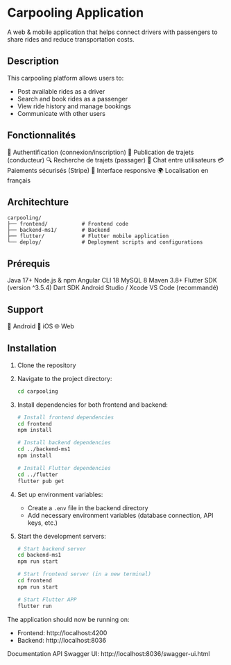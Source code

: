 # Carpooling Application

A web & mobile application that helps connect drivers with passengers to share rides and reduce transportation costs.

## Description
This carpooling platform allows users to:
- Post available rides as a driver
- Search and book rides as a passenger
- View ride history and manage bookings
- Communicate with other users

## Fonctionnalités
🔐 Authentification (connexion/inscription)
🚗 Publication de trajets (conducteur)
🔍 Recherche de trajets (passager)
💬 Chat entre utilisateurs
💳 Paiements sécurisés (Stripe)
📱 Interface responsive
🌍 Localisation en français

## Architechture
```plaintext
carpooling/
├── frontend/           # Frontend code 
├── backend-ms1/        # Backend
├── flutter/            # Flutter mobile application
└── deploy/             # Deployment scripts and configurations
```

## Prérequis

Java 17+
Node.js & npm
Angular CLI 18
MySQL 8
Maven 3.8+
Flutter SDK (version ^3.5.4)
Dart SDK
Android Studio / Xcode
VS Code (recommandé)

## Support

📱 Android
📱 iOS
🌐 Web


## Installation

1. Clone the repository
2. Navigate to the project directory:
   ```bash
   cd carpooling
   ```

3. Install dependencies for both frontend and backend:
   ```bash
   # Install frontend dependencies
   cd frontend
   npm install

   # Install backend dependencies
   cd ../backend-ms1
   npm install

   # Install Flutter dependencies
   cd ../flutter
   flutter pub get
   ```

4. Set up environment variables:
   - Create a `.env` file in the backend directory
   - Add necessary environment variables (database connection, API keys, etc.)

5. Start the development servers:
   ```bash
   # Start backend server
   cd backend-ms1
   npm run start

   # Start frontend server (in a new terminal)
   cd frontend
   npm run start

   # Start Flutter APP
   flutter run

   ```

The application should now be running on:
- Frontend: http://localhost:4200
- Backend: http://localhost:8036
  
Documentation API
Swagger UI: http://localhost:8036/swagger-ui.html



